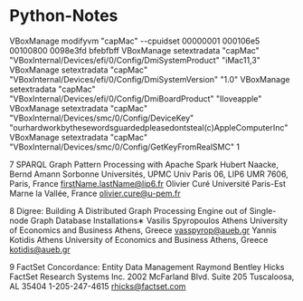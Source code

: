 # Python-Notes

VBoxManage modifyvm "capMac" --cpuidset 00000001 000106e5 00100800 0098e3fd bfebfbff
VBoxManage setextradata "capMac" "VBoxInternal/Devices/efi/0/Config/DmiSystemProduct" "iMac11,3"
VBoxManage setextradata "capMac" "VBoxInternal/Devices/efi/0/Config/DmiSystemVersion" "1.0"
VBoxManage setextradata "capMac" "VBoxInternal/Devices/efi/0/Config/DmiBoardProduct" "Iloveapple"
VBoxManage setextradata "capMac" "VBoxInternal/Devices/smc/0/Config/DeviceKey" "ourhardworkbythesewordsguardedpleasedontsteal(c)AppleComputerInc"
VBoxManage setextradata "capMac" "VBoxInternal/Devices/smc/0/Config/GetKeyFromRealSMC" 1






7	SPARQL Graph Pattern Processing with Apache Spark
Hubert Naacke, Bernd Amann
Sorbonne Universités, UPMC Univ Paris 06, LIP6 UMR
7606, Paris, France
firstName.lastName@lip6.fr
Olivier Curé
Université Paris-Est Marne la Vallée, France
olivier.cure@u-pem.fr

8	Digree: Building A Distributed Graph Processing
Engine out of Single-node Graph Database
Installations∗
Vasilis Spyropoulos
Athens University of Economics and Business
Athens, Greece
vasspyrop@aueb.gr
Yannis Kotidis
Athens University of Economics and Business
Athens, Greece
kotidis@aueb.gr

9	FactSet Concordance: Entity Data Management
Raymond Bentley Hicks
FactSet Research Systems Inc.
2002 McFarland Blvd. Suite 205
Tuscaloosa, AL 35404
1-205-247-4615
rhicks@factset.com












